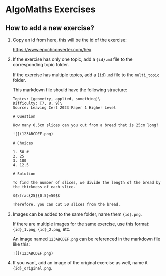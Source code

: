 # AlgoMaths Exercises

## How to add a new exercise?

1. Copy an id from here, this will be the id of the exercise:

    https://www.epochconverter.com/hex

2. If the exercise has only one topic, add a `{id}.md` file to the corresponding topic folder.

    If the exercise has multiple topics, add a `{id}.md` file to the `multi_topic` folder.

    This markdown file should have the following structure:

    ```
    Topics: [geometry, applied, something]\
    Difficulty: [7, 8, 9]\
    Source: Leaving Cert 2023 Paper 1 Higher Level

    # Question

    How many 0.5cm slices can you cut from a bread that is 25cm long?

    ![](123ABCDEF.png)

    # Choices

    1. 50 #
    2. 25
    3. 100
    4. 12.5

    # Solution

    To find the number of slices, we divide the length of the bread by the thickness of each slice.

    $$\frac{25}{0.5}=50$$

    Therefore, you can cut 50 slices from the bread.
    ```

3. Images can be added to the same folder, name them `{id}.png`.

    If there are multiple images for the same exercise, use this format: `{id}_1.png`, `{id}_2.png`, etc.

    An image named `123ABCDEF.png` can be referenced in the markdown file like this:
    
    `![](123ABCDEF.png)`

4. If you want, add an image of the original exercise as well, name it `{id}_original.png`.